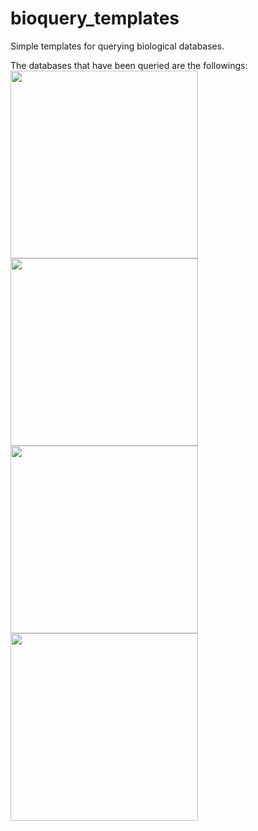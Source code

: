 # bioquery_templates
 Simple templates for querying biological databases.
 
The databases that have been queried are the followings:
<img src="https://genome.ucsc.edu/images/ucscHelixLogo.png" width="300" height="300">
<img src="https://plants.ensembl.org/img/ensembl_logo.png" width="300" height="300">
<img src="https://upload.wikimedia.org/wikipedia/commons/2/20/BioMartLogo.png" width="300" height="300">
<img src="https://www.uniprot.org/images/logos/uniprot-rgb-optimized.svg" width="300" height="300">
